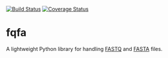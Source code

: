 [![Build Status](https://travis-ci.com/VariantEffect/fqfa.svg?branch=master)](https://travis-ci.com/VariantEffect/fqfa)
[![Coverage Status](https://coveralls.io/repos/github/VariantEffect/fqfa/badge.svg?branch=master)](https://coveralls.io/github/VariantEffect/fqfa?branch=master)

# fqfa

A lightweight Python library for handling [FASTQ](https://www.ncbi.nlm.nih.gov/sra/docs/submitformats/#fastq-files) and [FASTA]( https://www.ncbi.nlm.nih.gov/BLAST/fasta.shtml) files.

